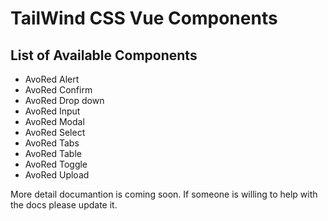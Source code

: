 # TailWind CSS Vue Components

## List of Available Components
 - AvoRed Alert
 - AvoRed Confirm
 - AvoRed Drop down
 - AvoRed Input
 - AvoRed Modal
 - AvoRed Select
 - AvoRed Tabs
 - AvoRed Table
 - AvoRed Toggle
 - AvoRed Upload


More detail documantion is coming soon. If someone is willing to help with the docs please update it.

